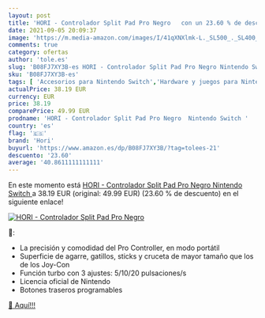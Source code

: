 ```yaml
---
layout: post
title: 'HORI - Controlador Split Pad Pro Negro   con un 23.60 % de descuento'
date: 2021-09-05 20:09:37
image: 'https://m.media-amazon.com/images/I/41qXNXlmk-L._SL500_._SL400_.jpg'
comments: true
category: ofertas
author: 'tole.es'
slug: 'B08FJ7XY3B-es HORI - Controlador Split Pad Pro Negro Nintendo Switch'
sku: 'B08FJ7XY3B-es'
tags: [ 'Accesorios para Nintendo Switch','Hardware y juegos para Nintendo Switch','Mandos para Nintendo Switch','Videojuegos','hori','nintendo', ]
actualPrice: 38.19 EUR
currency: EUR
price: 38.19
comparePrice: 49.99 EUR
prodname: 'HORI - Controlador Split Pad Pro Negro  Nintendo Switch '
country: 'es'
flag: '🇪🇸'
brand: 'Hori'
buyurl: 'https://www.amazon.es/dp/B08FJ7XY3B/?tag=tolees-21'
descuento: '23.60'
average: '40.8611111111111'
---
```


En este momento está [HORI - Controlador Split Pad Pro Negro  Nintendo Switch ](https://www.amazon.es/dp/B08FJ7XY3B/?tag=tolees-21) a 38.19 EUR (original: 49.99 EUR) (23.60 %  de descuento) en el siguiente enlace!

[![HORI - Controlador Split Pad Pro Negro  ](https://m.media-amazon.com/images/I/41qXNXlmk-L._SL500_._SL400_.jpg)](https://www.amazon.es/dp/B08FJ7XY3B/?tag=tolees-21)

🔎:

- La precisión y comodidad del Pro Controller, en modo portátil
- Superficie de agarre, gatillos, sticks y cruceta de mayor tamaño que los de los Joy-Con
- Función turbo con 3 ajustes: 5/10/20 pulsaciones/s
- Licencia oficial de Nintendo
- Botones traseros programables

[🛒 Aquí!!!](https://www.amazon.es/dp/B08FJ7XY3B/?tag=tolees-21)
